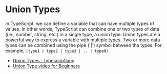 # Union Types

In TypeScript, we can define a variable that can have multiple types of values. In other words, TypeScript can combine one or two types of data (i.e., number, string, etc.) in a single type, a union type. Union types are a powerful way to express a variable with multiple types. Two or more data types can be combined using the pipe ('|') symbol between the types. For example,  `(type1 | type2 | type3 | .. | typeN)`. 

- [Union Types - typescriptlang](https://www.typescriptlang.org/docs/handbook/unions-and-intersections.html)
- [Union Type video for Beginners](https://www.youtube.com/watch?v=uxjpm4W5pCo)
